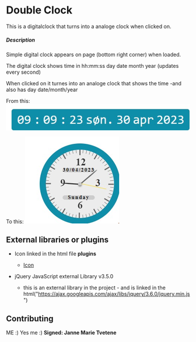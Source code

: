 # Double Clock

This is a digitalclock that turns into a analoge clock when clicked on.

##### Description

Simple digital clock appears on page (bottom right corner) when loaded.

The digital clock shows time in hh:mm:ss day date month year
(updates every second)

When clicked on it turnes into an analoge clock that shows the time 
-and also has day date/month/year

From this:
![Clock2](clock2.jpg)

To this:
![Clock1](clock1.jpg)

## External libraries or plugins

* Icon linked in the html file **plugins**
    * [Icon](href="https://unicons.iconscout.com/release/v4.0.0/css/line.css")

* jQuery JavaScript external Library v3.5.0 
    * this is an external library in the project - and is linked in the html("https://ajax.googleapis.com/ajax/libs/jquery/3.6.0/jquery.min.js")

## Contributing
ME :) Yes me :)
**Signed: Janne Marie Tvetene**
